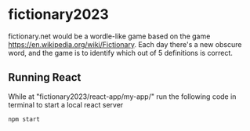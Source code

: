 # fictionary2023

fictionary.net would be a wordle-like game based on the game https://en.wikipedia.org/wiki/Fictionary.  Each day there's a new obscure word, and the game is to identify which out of 5 definitions is correct.




## Running React

While at "fictionary2023/react-app/my-app/" run the following code in terminal to start a local react server

`npm start`
